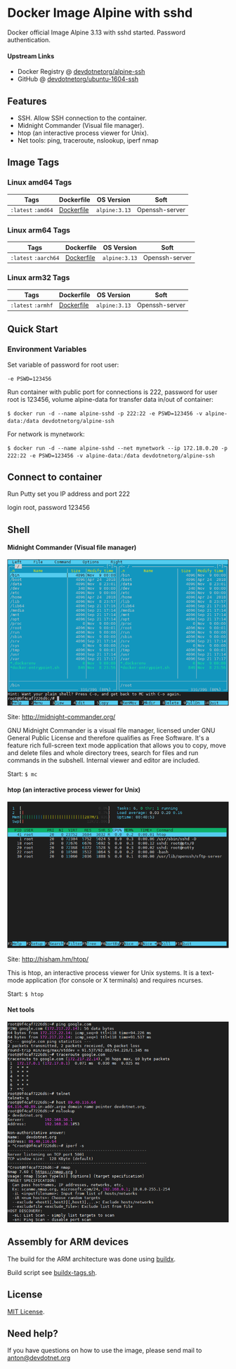 # Docker Image Alpine with sshd

Docker official Image Alpine 3.13 with sshd started. Password authentication.

#### Upstream Links

* Docker Registry @ [devdotnetorg/alpine-ssh](https://hub.docker.com/r/devdotnetorg/alpine-ssh)
* GitHub @ [devdotnetorg/ubuntu-1604-ssh](https://github.com/devdotnetorg/docker-alpine-ssh)

## Features

* SSH. Allow SSH connection to the container.
* Midnight Commander (Visual file manager).
* htop (an interactive process viewer for Unix).
* Net tools: ping, traceroute, nslookup, iperf nmap

## Image Tags ## 

### Linux amd64 Tags ###

Tags  | Dockerfile  | OS Version  |  Soft
------------- | --  | --  | --
`:latest` `:amd64` | [Dockerfile](https://github.com/devdotnetorg/docker-alpine-ssh/blob/master/Dockerfile.alpine) | `alpine:3.13` | Openssh-server

### Linux arm64 Tags ###

Tags  | Dockerfile  | OS Version  |  Soft
------------- | --  | --  | --
`:latest` `:aarch64` | [Dockerfile](https://github.com/devdotnetorg/docker-alpine-ssh/blob/master/Dockerfile.alpine) | `alpine:3.13` | Openssh-server

### Linux arm32 Tags ###

Tags  | Dockerfile  | OS Version  |  Soft
------------- | --  | --  | --
`:latest` `:armhf` | [Dockerfile](https://github.com/devdotnetorg/docker-alpine-ssh/blob/master/Dockerfile.alpine) | `alpine:3.13` | Openssh-server

## Quick Start
 
### Environment Variables
 
Set variable of password for root user:

`-e PSWD=123456`

Run container with public port for connections is 222, password for user root is 123456, volume alpine-data for transfer data in/out of container:

`$ docker run -d --name alpine-sshd -p 222:22 -e PSWD=123456 -v alpine-data:/data devdotnetorg/alpine-ssh`

For network is mynetwork:

`$ docker run -d --name alpine-sshd --net mynetwork --ip 172.18.0.20 -p 222:22 -e PSWD=123456 -v alpine-data:/data devdotnetorg/alpine-ssh`

## Connect to container

Run Putty set you IP address and port 222

login root, password 123456

## Shell

#### Midnight Commander (Visual file manager)

![Image of Midnight Commander](https://raw.githubusercontent.com/devdotnetorg/docker-alpine-ssh/master/screenshots/scr1-ubuntu--ssh.png)

Site: http://midnight-commander.org/

GNU Midnight Commander is a visual file manager, licensed under GNU General Public License and therefore qualifies as Free Software. It's a feature rich full-screen text mode application that allows you to copy, move and delete files and whole directory trees, search for files and run commands in the subshell. Internal viewer and editor are included.

Start: `$ mc`

#### htop (an interactive process viewer for Unix)

![Image of htop](https://raw.githubusercontent.com/devdotnetorg/docker-alpine-ssh/master/screenshots/scr2-ubuntu--ssh.png)

Site: http://hisham.hm/htop/

This is htop, an interactive process viewer for Unix systems. It is a text-mode application (for console or X terminals) and requires ncurses.

Start: `$ htop`

#### Net tools

![Net tools](https://raw.githubusercontent.com/devdotnetorg/docker-alpine-ssh/master/screenshots/scr3-ubuntu--ssh.png)

## Assembly for ARM devices ##

The build for the ARM architecture was done using [buildx](https://github.com/docker/buildx).

Build script see [buildx-tags.sh](https://github.com/devdotnetorg/docker-alpine-ssh/blob/master/buildx-tags.sh).

## License ##

[MIT License](https://github.com/devdotnetorg/docker-alpine-ssh/blob/master/LICENSE).

## Need help?

If you have questions on how to use the image, please send mail to anton@devdotnet.org